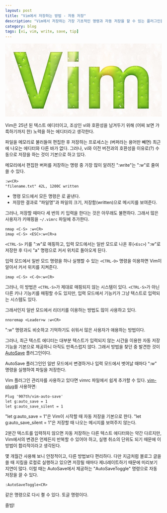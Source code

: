 ```yaml
---
layout: post
title: "Vim에서 저장하는 방법 - 자동 저장"
description: "Vim에서 저장하는 가장 기초적인 명령과 자동 저장을 할 수 있는 플러그인을 소개한다"
category: blog
tags: [vi, vim, write, save, tip]
---
```


![Vim 3D](/images/posts/vim.jpg)

Vim은 25년 된 텍스트 에디터이고, 조상인 vi와 호환성을 남겨두기 위해 (어찌 보면 갸륵하기까지 한) 노력을 하는 에디터라고 생각한다.

파일을 메모리로 불러들여 편집한 후 저장하는 프로세스는 (버퍼라는 용어만 빼면) 최근에 나오는 에디터와 다른 바가 없다. 그러나, vi와 이전 버전과의 호환성을 이유로(?) 수동으로 저장을 하는 것이 기본으로 하고 있다.

메모리에서 편집한 버퍼를 저장하는 명령 중 가장 많이 알려진 ":write"는 ":w"로 줄여 쓸 수 있다.

```vim
:w<CR>
"filename.txt" 42L, 1200C written
```

* 명령 모드에서 모든 명령은 <CR>로 끝낸다.
* 저장한 결과로 "파일명"과 파일의 크기, 저장함(written)으로 메시지를 보여준다.

그러나, 저장할 때마다 세 번의 키 입력을 한다는 것은 아무래도 불편하다. 그래서 많은 사용자가 키매핑을 `~/.vimrc` 파일에 추가한다.

```vim
nmap <C-S> :w<CR>
imap <C-S> <ESC>:w<CR>a
```

`<CTRL-S>` 키를 ":w<CR>"로 매핑하고, 입력 모드에서는 일반 모드로 나온 후(`<Esc>`) ":w<CR>"로 저장한 후 다시 "a" 명령으로 커서 위치로 돌아오게 된다.

입력 모드에서 일반 모드 명령을 하나 실행할 수 있는 `<CTRL-O>` 명령을 이용하면 Vim이 알아서 커서 위치를 지켜준다.

```vim
imap <C-S> <C-O>:w<CR>
```

그러나, 이 방법은 `<CTRL-S>`가 제대로 매핑되지 않는 시스템이 있다. `<CTRL-S>`가 아닌 다른 키나 기능키를 매핑할 수도 있지만, 입력 모드에서 기능키가 그냥 텍스트로 입력되는 시스템도 있다.

그래서인지 일반 모드에서 리더키를 이용하는 방법도 많이 사용하고 있다.

```vim
nnoremap <Leader>w :w<CR>
```

":w" 명령과도 비슷하고 기억하기도 쉬워서 많은 사용자가 애용하는 방법이다.

그러나, 최근 텍스트 에디터는 대부분 텍스트가 입력되지 않는 시간을 이용한 자동 저장 기능을 기본으로 제공하니 아직도 만족스럽지 않다. 그래서 방법을 찾던 중 발견한 것이 [AutoSave](https://github.com/907th/vim-auto-save) 플러그인이다.

AutoSave 플러그인인 일반 모드에서 변경하거나 입력 모드에서 벗어날 때마다 ":w" 명령을 실행하여 파일을 저장한다.

Vim 플러그인 관리자를 사용하고 있다면 vimrc 파일에서 쉽게 추가할 수 있다. [vim-plug](https://github.com/junegunn/vim-plug)를 사용하면:

```vim
Plug '907th/vim-auto-save'
let g:auto_save = 1
let g:auto_save_silent = 1
```

"let g:auto_save = 1"은 Vim이 시작할 때 자동 저장을 기본으로 한다. "let g:auto_save_silent = 1"은 저장할 때 나오는 메시지를 보여주지 않는다.

2분간 텍스트를 입력하지 않으면 자동 저장하는 다른 텍스트 에디터와는 약간 다르지만, Vim에서의 변경은 언제든지 반복할 수 있어야 하고, 실행 취소의 단위도 되기 때문에 이 방법이 합리적이라고 생각된다.

몇 개월간 사용해 보니 안정적이고, 다른 방법보다 편리하다. 다만 지금처럼 블로그 글을 쓸 때 지킬을 로컬로 실행하고 있으면 저장될 때마다 제너레이트하기 때문에 미리보기 지연이 많다. 이럴 때는 AutoSave에서 제공하는 "AutoSaveToggle" 명령으로 자동 저장을 끌 수 있다.

```vim
:AutoSaveToggle<CR>
```

같은 명령으로 다시 켤 수 있다. 토글 명령이다.

즐빔!
